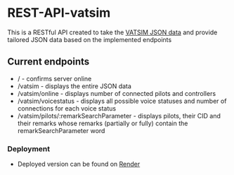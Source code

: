 # REST-API-vatsim

This is a RESTful API created to take the [VATSIM JSON data](https://data.vatsim.net/v3/vatsim-data.json)
and provide tailored JSON data based on the implemented endpoints

## Current endpoints

* / - confirms server online  
* /vatsim - displays the entire JSON data
* /vatsim/online - displays number of connected pilots and controllers
* /vatsim/voicestatus - displays all possible voice statuses and number of connections for each voice status
* /vatsim/pilots/:remarkSearchParameter - displays pilots, their CID and their remarks whose remarks (partially or fully) contain the remarkSearchParameter word

### Deployment

* Deployed version can be found on [Render](https://rest-api-vatsim.onrender.com/)
